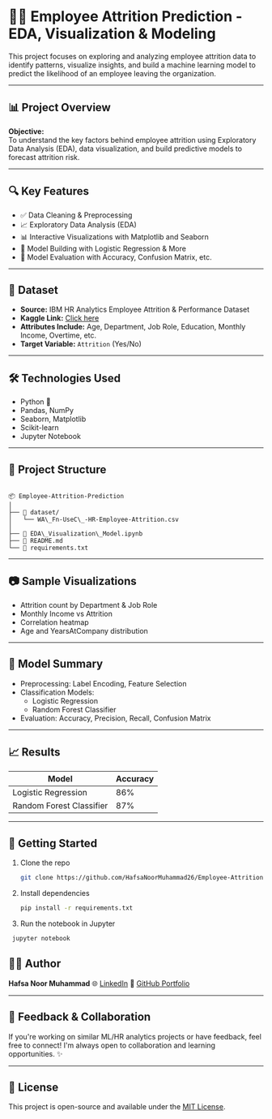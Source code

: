 # 👩‍💼 Employee Attrition Prediction - EDA, Visualization & Modeling

This project focuses on exploring and analyzing employee attrition data to identify patterns, visualize insights, and build a machine learning model to predict the likelihood of an employee leaving the organization.

---

## 📊 Project Overview

**Objective:**  
To understand the key factors behind employee attrition using Exploratory Data Analysis (EDA), data visualization, and build predictive models to forecast attrition risk.

---

## 🔍 Key Features

- ✅ Data Cleaning & Preprocessing
- 📈 Exploratory Data Analysis (EDA)
- 📊 Interactive Visualizations with Matplotlib and Seaborn
- 🧠 Model Building with Logistic Regression & More
- 🧪 Model Evaluation with Accuracy, Confusion Matrix, etc.

---

## 📁 Dataset

- **Source:** IBM HR Analytics Employee Attrition & Performance Dataset
- **Kaggle Link:** [Click here](https://www.kaggle.com/datasets/pavansubhasht/ibm-hr-analytics-attrition-dataset)
- **Attributes Include:** Age, Department, Job Role, Education, Monthly Income, Overtime, etc.
- **Target Variable:** `Attrition` (Yes/No)

---

## 🛠️ Technologies Used

- Python 🐍
- Pandas, NumPy
- Seaborn, Matplotlib
- Scikit-learn
- Jupyter Notebook

---

## 📌 Project Structure

```

📦 Employee-Attrition-Prediction
│
├── 📁 dataset/
│   └── WA\_Fn-UseC\_-HR-Employee-Attrition.csv
│
├── 📓 EDA\_Visualization\_Model.ipynb
├── 📄 README.md
└── 📄 requirements.txt

````

---

## 📷 Sample Visualizations

- Attrition count by Department & Job Role
- Monthly Income vs Attrition
- Correlation heatmap
- Age and YearsAtCompany distribution

---

## 🤖 Model Summary

- Preprocessing: Label Encoding, Feature Selection
- Classification Models:
  - Logistic Regression
  - Random Forest Classifier
- Evaluation: Accuracy, Precision, Recall, Confusion Matrix

---

## 📈 Results

| Model              | Accuracy |
|-------------------|----------|
| Logistic Regression | 86%     |
| Random Forest Classifier | 87% |

---

## 🚀 Getting Started

1. Clone the repo  
   ```bash
   git clone https://github.com/HafsaNoorMuhammad26/Employee-Attrition-Prediction-EDA-Visualization-Model-.git
    `````

2. Install dependencies

   ```bash
   pip install -r requirements.txt
   ```

3. Run the notebook in Jupyter
  ```bash
   jupyter notebook
   ```
   
## 👩‍💻 Author

**Hafsa Noor Muhammad**
🌐 [LinkedIn](https://www.linkedin.com/in/hafsa-noor-muhammad-67b96331a/)
📁 [GitHub Portfolio](https://github.com/HafsaNoorMuhammad26)

---

## 💬 Feedback & Collaboration

If you're working on similar ML/HR analytics projects or have feedback, feel free to connect! I'm always open to collaboration and learning opportunities. ✨

---

## 📜 License

This project is open-source and available under the [MIT License](LICENSE).

```

